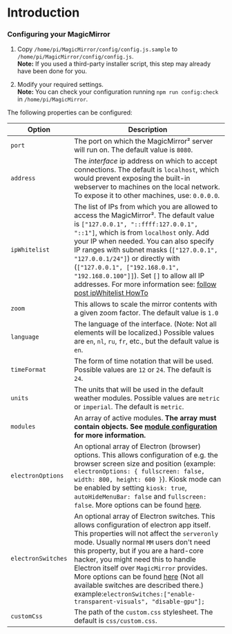 # Introduction

### Configuring your MagicMirror

1. Copy `/home/pi/MagicMirror/config/config.js.sample` to `/home/pi/MagicMirror/config/config.js`. \
   **Note:** If you used a third-party installer script, this step may already have been done for you.

2. Modify your required settings. \
   **Note:** You can check your configuration running `npm run config:check` in `/home/pi/MagicMirror`.

The following properties can be configured:

| **Option**         | **Description**                                                                                                                                                                                                                                                                                                                                                                                                                                                                                                                                           |
| ------------------ | --------------------------------------------------------------------------------------------------------------------------------------------------------------------------------------------------------------------------------------------------------------------------------------------------------------------------------------------------------------------------------------------------------------------------------------------------------------------------------------------------------------------------------------------------------- |
| `port`             | The port on which the MagicMirror² server will run on. The default value is `8080`.                                                                                                                                                                                                                                                                                                                                                                                                                                                                       |
| `address`          | The _interface_ ip address on which to accept connections. The default is `localhost`, which would prevent exposing the built-in webserver to machines on the local network. To expose it to other machines, use: `0.0.0.0`.                                                                                                                                                                                                                                                                                                                              |
| `ipWhitelist`      | The list of IPs from which you are allowed to access the MagicMirror². The default value is `["127.0.0.1", "::ffff:127.0.0.1", "::1"]`, which is from `localhost` only. Add your IP when needed. You can also specify IP ranges with subnet masks (`["127.0.0.1", "127.0.0.1/24"]`) or directly with (`["127.0.0.1", ["192.168.0.1", "192.168.0.100"]]`). Set `[]` to allow all IP addresses. For more information see: [follow post ipWhitelist HowTo](https://forum.magicmirror.builders/topic/1326/ipwhitelist-howto)                                  |
| `zoom`             | This allows to scale the mirror contents with a given zoom factor. The default value is `1.0`                                                                                                                                                                                                                                                                                                                                                                                                                                                             |
| `language`         | The language of the interface. (Note: Not all elements will be localized.) Possible values are `en`, `nl`, `ru`, `fr`, etc., but the default value is `en`.                                                                                                                                                                                                                                                                                                                                                                                               |
| `timeFormat`       | The form of time notation that will be used. Possible values are `12` or `24`. The default is `24`.                                                                                                                                                                                                                                                                                                                                                                                                                                                       |
| `units`            | The units that will be used in the default weather modules. Possible values are `metric` or `imperial`. The default is `metric`.                                                                                                                                                                                                                                                                                                                                                                                                                          |
| `modules`          | An array of active modules. **The array must contain objects. See [module configuration](/modules/configuration.md) for more information.**                                                                                                                                                                                                                                                                                                                                                                                                               |
| `electronOptions`  | An optional array of Electron (browser) options. This allows configuration of e.g. the browser screen size and position (example: `electronOptions: { fullscreen: false, width: 800, height: 600 }`). Kiosk mode can be enabled by setting `kiosk: true`, `autoHideMenuBar: false` and `fullscreen: false`. More options can be found [here](https://github.com/electron/electron/blob/master/docs/api/browser-window.md).                                                                                                                                |
| `electronSwitches` | An optional array of Electron switches. This allows configuration of electron app itself. <br> This properties will not affect the `serveronly` mode. Usually normal `MM` users don't need this property, but if you are a hard-core hacker, you might need this to handle Electron itself over `MagicMirror` provides. More options can be found [here](https://www.electronjs.org/docs/latest/api/command-line-switches) (Not all available switches are described there.)<br>example:`electronSwitches:["enable-transparent-visuals", "disable-gpu"];` |
| `customCss`        | The path of the `custom.css` stylesheet. The default is `css/custom.css`.                                                                                                                                                                                                                                                                                                                                                                                                                                                                                 |
